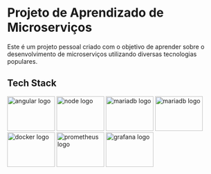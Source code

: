 
# Projeto de Aprendizado de Microserviços

Este é um projeto pessoal criado com o objetivo de aprender sobre o desenvolvimento de microserviços utilizando diversas tecnologias populares.


## Tech Stack

<div align="left">
  <img src="https://cdn.jsdelivr.net/gh/devicons/devicon@latest/icons/angular/angular-original.svg" height="80" width="110" alt="angular logo"  />
  <img src="https://cdn.jsdelivr.net/gh/devicons/devicon@latest/icons/nodejs/nodejs-original-wordmark.svg" height="80" width="110" alt="node logo"  />
  <img src="https://cdn.jsdelivr.net/gh/devicons/devicon@latest/icons/mariadb/mariadb-original-wordmark.svg" height="80" width="110" alt="mariadb logo"  />
  <img src="https://cdn.jsdelivr.net/gh/devicons/devicon@latest/icons/githubactions/githubactions-original.svg" height="80" width="110" alt="mariadb logo"  />
  <img src="https://cdn.jsdelivr.net/gh/devicons/devicon@latest/icons/docker/docker-original.svg" height="80" width="110" alt="docker logo"  />
  <img src="https://cdn.jsdelivr.net/gh/devicons/devicon@latest/icons/prometheus/prometheus-original.svg" height="80" width="110" alt="prometheus logo"  />
  <img src="https://cdn.jsdelivr.net/gh/devicons/devicon@latest/icons/grafana/grafana-original.svg" height="80" width="110" alt="grafana logo"  />
</div>
